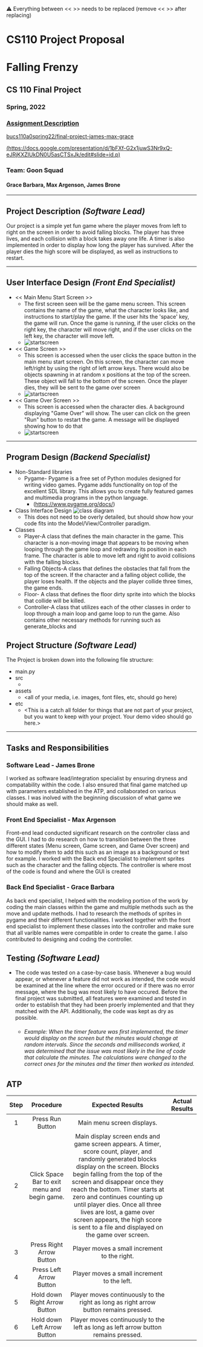:warning: Everything between << >> needs to be replaced (remove << >> after replacing)
# CS110 Project Proposal
# Falling Frenzy
## CS 110 Final Project
### Spring, 2022
### [Assignment Description](https://docs.google.com/document/d/1H4R6yLL7som1lglyXWZ04RvTp_RvRFCCBn6sqv-82ps/edit#)

[bucs110a0spring22/final-project-james-max-grace](#) 

[(https://docs.google.com/presentation/d/1bFXf-G2x1juwS3Nr9xQ-eJRjKXZIUkDN0U5asCTSxJk/edit#slide=id.p)](#) 

### Team: Goon Squad
#### Grace Barbara, Max Argenson, James Brone

***

## Project Description *(Software Lead)*

Our project is a simple yet fun game where the player moves from left to right on the screen in order to avoid falling blocks. The player has three lives, and each collision with a block takes away one life. A timer is also implemented in order to display how long the player has survived. After the player dies the high score will be displayed, as well as instructions to restart.
***    

## User Interface Design *(Front End Specialist)*

* << Main Menu Start Screen >>
  * The first screen seen will be the game menu screen. This screen contains the name of the game, what the character looks like, and instructions to start/play the game. If the user hits the 'space' key, the game will run. Once the game is running, if the user clicks on the right key, the character will move right, and if the user clicks on the left key, the character will move left. 
  * ![startscreen](assets/backgroundscreen.png)
* << Game Screen >>
  * This screen is accessed when the user clicks the space button in the main menu start screen. On this screen, the character can move left/right by using the right of left arrow keys. There would also be objects spawning in at random x positions at the top of the screen. These object will fall to the bottom of the screen. Once the player dies, they will be sent to the game over screen
  * ![startscreen](assets/CS110GameBackground.jpg)
* << Game Over Screen >>
  * This screen is accessed when the character dies. A background displaying "Game Over" will show. The user can click on the green "Run" button to restart the game. A message will be displayed showing how to do that
  * ![startscreen](assets/CS110GameOver.png)
***        

## Program Design *(Backend Specialist)*

* Non-Standard libraries
    * Pygame- Pygame is a free set of Python modules designed for writing video games. Pygame adds functionality on top of the excellent SDL library. This allows you to create fully featured games and multimedia programs in the python language.
        * (https://www.pygame.org/docs/)
* Class Interface Design
        ![class diagram](assets/classinterfacedesign.jpg) 
    * This does not need to be overly detailed, but should show how your code fits into the Model/View/Controller paradigm.
* Classes
    * Player-A class that defines the main character in the game. This character is a non-moving image that appears to be moving when looping through the game loop and redrawing its position in each frame. The character is able to move left and right to avoid collisions with the falling blocks.
    * Falling Objects-A class that defines the obstacles that fall from the top of the screen. If the character and a falling object collide, the player loses health. If the objects and the player collide three times, the game ends.
    * Floor- A class that defines the floor dirty sprite into which the blocks that collide will be killed.
    * Controller-A class that utilizes each of the other classes in order to loop through a main loop and game loop to run the game. Also contains other necessary methods for running such as generate_blocks and 

## Project Structure *(Software Lead)*

The Project is broken down into the following file structure:
* main.py
* src
    * <all of your python files should go here>
* assets
    * <all of your media, i.e. images, font files, etc, should go here)
* etc
    * <This is a catch all folder for things that are not part of your project, but you want to keep with your project. Your demo video should go here.>

***

## Tasks and Responsibilities

### Software Lead - James Brone

I worked as software lead/integration specialist by ensuring dryness and compatability within the code. I also ensured that final game matched up with parameters established in the ATP, and collaborated on various classes. I was inolved with the beginning discussion of what game we should make as well.

### Front End Specialist - Max Argenson

Front-end lead conducted significant research on the controller class and the GUI. I had to do research on how to transition between the three different states (Menu screen, Game screen, and Game Over screen) and how to modify them to add this such as an image as a background or text for example. I worked with the Back end Specialist to implement sprites such as the character and the falling objects. The controller is where most of the code is found and where the GUI is created

### Back End Specialist - Grace Barbara

As back end specialist, I helped with the modeling portion of the work by coding the main classes within the game and multiple methods such as the move and update methods. I had to research the methods of sprites in pygame and their different functionalities. I worked together with the front end specialist to implement these classes into the controller and make sure that all varible names were compatible in order to create the game. I also contributed to designing and coding the controller.

## Testing *(Software Lead)*

*  The code was tested on a case-by-case basis. Whenever a bug would appear, or whenever a feature did not work as intended, the code would be examined at the line where the error occured or if there was no error message, where the bug was most likely to have occured. Before the final project was submitted, all features were examined and tested in order to establish that they had been proerly implemented and that they matched with the API. Additionally, the code was kept as dry as possible. 
   * ###### Example: When the timer feature was first implemented, the timer would display on the screen but the minutes would change at random intervals. Since the seconds and milliseconds worked, it was determined that the issue was most likely in the line of code that calculate the minutes. The calculations were changed to the correct ones for the minutes and the timer then worked as intended.

## ATP

| Step                  | Procedure     | Expected Results  | Actual Results |
| :----------------------:|:-------------:| :-----------------:| :--------------:|
|  1  | Press Run Button  | Main menu screen displays. |          |
|  2  | Click Space Bar to exit menu and begin game. | Main display screen ends and game screen appears. A timer, score count, player, and randomly generated blocks display on the screen. Blocks begin falling from the top of the screen and disappear once they reach the bottom. Timer starts at zero and continues counting up until player dies. Once all three lives are lost, a game over screen appears, the high score is sent to a file and displayed on the game over screen.|          |
|  3  | Press Right Arrow Button| Player moves a small increment to the right. |           |
|  4  | Press Left Arrow Button | Player moves a small increment to the left. |          |
|  5  | Hold down Right Arrow Button| Player moves continuously to the right as long as right arrow button remains pressed.  |
|  6  | Hold down Left Arrow Button| Player moves continuously to the left as long as left arrow button remains pressed.  |



